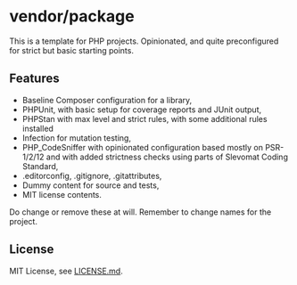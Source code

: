 # vendor/package

This is a template for PHP projects. Opinionated, and quite preconfigured for strict but basic starting points.

## Features

-   Baseline Composer configuration for a library,
-   PHPUnit, with basic setup for coverage reports and JUnit output,
-   PHPStan with max level and strict rules, with some additional rules installed
-   Infection for mutation testing,
-   PHP_CodeSniffer with opinionated configuration based mostly on PSR-1/2/12 and with added strictness checks using parts of Slevomat Coding Standard,
-   .editorconfig, .gitignore, .gitattributes,
-   Dummy content for source and tests,
-   MIT license contents.

Do change or remove these at will. Remember to change names for the project.

## License

MIT License, see [LICENSE.md](./LICENSE.md).
